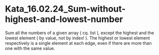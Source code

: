 # Kata_16.02.24_Sum-without-highest-and-lowest-number
Sum all the numbers of a given array ( cq. list ), except the highest and the lowest element ( by value, not by index! ).  The highest or lowest element respectively is a single element at each edge, even if there are more than one with the same value.
